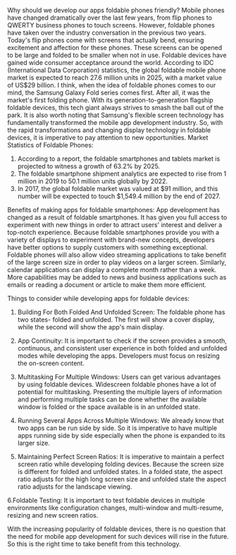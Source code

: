 Why should we develop our apps foldable phones friendly?
Mobile phones have changed dramatically over the last few years, from flip phones to QWERTY business phones to touch screens. However, foldable phones have taken over the industry conversation in the previous two years. Today's flip phones come with screens that actually bend, ensuring excitement and affection for these phones. These screens can be opened to be large and folded to be smaller when not in use.
Foldable devices have gained wide consumer acceptance around the world. According to IDC (International Data Corporation) statistics, the global foldable mobile phone market is expected to reach 27.6 million units in 2025, with a market value of US$29 billion. I think, when the idea of foldable phones comes to our mind, the Samsung Galaxy Fold series comes first. After all, it was the market's first folding phone. With its generation-to-generation flagship foldable devices, this tech giant always strives to smash the ball out of the park. It is also worth noting that Samsung's flexible screen technology has fundamentally transformed the mobile app development industry. So, with the rapid transformations and changing display technology in foldable devices, it is imperative to pay attention to new opportunities.
Market Statistics of Foldable Phones:
1. According to a report, the foldable smartphones and tablets market is projected to witness a growth of 63.2% by 2025.
2. The foldable smartphone shipment analytics are expected to rise from 1 million in 2019 to 50.1 million units globally by 2022.
3. In 2017, the global foldable market was valued at $91 million, and this number will be expected to touch $1,549.4 million by the end of 2027.

Benefits of making apps for foldable smartphones:
App development has changed as a result of foldable smartphones. It has given you full access to experiment with new things in order to attract users' interest and deliver a top-notch experience. Because foldable smartphones provide you with a variety of displays to experiment with brand-new concepts, developers have better options to supply customers with something exceptional. Foldable phones will also allow video streaming applications to take benefit of the large screen size in order to play videos on a larger screen. Similarly, calendar applications can display a complete month rather than a week. More capabilities may be added to news and business applications such as emails or reading a document or article to make them more efficient.

Things to consider while developing apps for foldable devices:
1. Building For Both Folded And Unfolded Screen:
The foldable phone has two states- folded and unfolded. The first will show a cover display, while the second will show the app's main display.

2. App Continuity:
It is important to check if the screen provides a smooth, continuous, and consistent user experience in both folded and unfolded modes while developing the apps. Developers must focus on resizing the on-screen content.

3. Multitasking For Multiple Windows:
Users can get various advantages by using foldable devices. Widescreen foldable phones have a lot of potential for multitasking. Presenting the multiple layers of information and performing multiple tasks can be done whether the available window is folded or the space available is in an unfolded state.

4. Running Several Apps Across Multiple Windows:
We already know that two apps can be run side by side. So it is imperative to have multiple apps running side by side especially when the phone is expanded to its larger size.

5. Maintaining Perfect Screen Ratios:
It is imperative to maintain a perfect screen ratio while developing folding devices. Because the screen size is different for folded and unfolded states. In a folded state, the aspect ratio adjusts for the high long screen size and unfolded state the aspect ratio adjusts for the landscape viewing.

6.Foldable Testing:
It is important to test foldable devices in multiple environments like configuration changes, multi-window and multi-resume, resizing and new screen ratios.


With the increasing popularity of foldable devices, there is no question that the need for mobile app development for such devices will rise in the future.
So this is the right time to take benefit from this technology.
